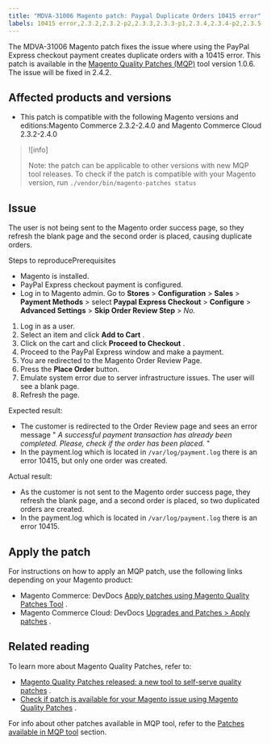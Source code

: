 ```yaml
---
title: "MDVA-31006 Magento patch: Paypal Duplicate Orders 10415 error"
labels: 10415 error,2.3.2,2.3.2-p2,2.3.3,2.3.3-p1,2.3.4,2.3.4-p2,2.3.5-p1,2.3.5-p2,2.4.0,2.4.2,MQP 1.0.6,MQP patches,Magento Commerce,Magento Commerce Cloud,PayPal,duplicate,order,orders,support tools
---
```


The MDVA-31006 Magento patch fixes the issue where using the PayPal Express checkout payment creates duplicate orders with a 10415 error. This patch is available in the [Magento Quality Patches (MQP)](https://support.magento.com/hc/en-us/articles/360047139492) tool version 1.0.6. The issue will be fixed in 2.4.2.

## Affected products and versions

* This patch is compatible with the following Magento versions and editions:Magento Commerce 2.3.2-2.4.0 and Magento Commerce Cloud 2.3.2-2.4.0

>![info]
>
>Note: the patch can be applicable to other versions with new MQP tool releases. To check if the patch is compatible with your Magento version, run `./vendor/bin/magento-patches
    status` 

## Issue

The user is not being sent to the Magento order success page, so they refresh the blank page and the second order is placed, causing duplicate orders.

 <span class="wysiwyg-underline">Steps to reproducePrerequisites</span> 

* Magento is installed.
* PayPal Express checkout payment is configured.
* Log in to Magento admin. Go to **Stores** > **Configuration** > **Sales** > **Payment Methods** > select **Paypal Express Checkout** > **Configure** > **Advanced Settings** > **Skip Order Review Step** > *No.* 

1. Log in as a user.
1. Select an item and click **Add to Cart** .
1. Click on the cart and click **Proceed to Checkout** .
1. Proceed to the PayPal Express window and make a payment.
1. You are redirected to the Magento Order Review Page.
1. Press the **Place Order** button.
1. Emulate system error due to server infrastructure issues. The user will see a blank page.
1. Refresh the page.

 <span class="wysiwyg-underline">Expected result:</span>  

* The customer is redirected to the Order Review page and sees an error message " *A successful payment transaction has already been completed. Please, check if the order has been placed.* "
* In the payment.log which is located in `/var/log/payment.log` there is an error 10415, but only one order was created.

 <span class="wysiwyg-underline">Actual result:</span> 

* As the customer is not sent to the Magento order success page, they refresh the blank page, and a second order is placed, so two duplicated orders are created.
* In the payment.log which is located in `/var/log/payment.log` there is an error 10415.

## Apply the patch

For instructions on how to apply an MQP patch, use the following links depending on your Magento product:

* Magento Commerce: DevDocs [Apply patches using Magento Quality Patches Tool](https://devdocs.magento.com/guides/v2.4/comp-mgr/patching/mqp.html) .
* Magento Commerce Cloud: DevDocs [Upgrades and Patches > Apply patches](https://devdocs.magento.com/cloud/project/project-patch.html) .

## Related reading

To learn more about Magento Quality Patches, refer to:

* [Magento Quality Patches released: a new tool to self-serve quality patches](https://support.magento.com/hc/en-us/articles/360047139492) .
* [Check if patch is available for your Magento issue using Magento Quality Patches](https://support.magento.com/hc/en-us/articles/360047125252) .

For info about other patches available in MQP tool, refer to the [Patches available in MQP tool](https://support.magento.com/hc/en-us/sections/360010506631-Patches-available-in-MQP-tool-) section.